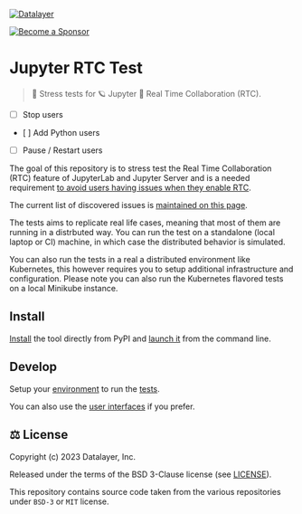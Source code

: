 [![Datalayer](https://assets.datalayer.design/datalayer-25.svg)](https://datalayer.io)

[![Become a Sponsor](https://img.shields.io/static/v1?label=Become%20a%20Sponsor&message=%E2%9D%A4&logo=GitHub&style=flat&color=1ABC9C)](https://github.com/sponsors/datalayer)

# Jupyter RTC Test

> 📶 Stress tests for 🪐 Jupyter 🔌 Real Time Collaboration (RTC).

- [ ] Stop users
- [ ] Add Python users
- [ ] Pause / Restart users

The goal of this repository is to stress test the Real Time Collaboration (RTC) feature of JupyterLab and Jupyter Server and is a needed requirement [to avoid users having issues when they enable RTC](./docs/why.md).

The current list of discovered issues is [maintained on this page](./docs/issues.md).

The tests aims to replicate real life cases, meaning that most of them are running in a distrbuted way. You can run the test on a standalone (local laptop or CI) machine, in which case the distributed behavior is simulated.

You can also run the tests in a real a distributed environment like Kubernetes, this however requires you to setup additional infrastructure and configuration. Please note you can also run the Kubernetes flavored tests on a local Minikube instance.

## Install

[Install](./docs/install.md) the tool directly from PyPI and [launch it](./docs/use.md) from the command line.

## Develop

Setup your [environment](./docs/environment.md) to run the [tests](./docs/tests.md).

You can also use the [user interfaces](./docs/ui.md) if you prefer.

## ⚖️ License

Copyright (c) 2023 Datalayer, Inc.

Released under the terms of the BSD 3-Clause license (see [LICENSE](./LICENSE)).

This repository contains source code taken from the various repositories under `BSD-3` or `MIT` license. 
